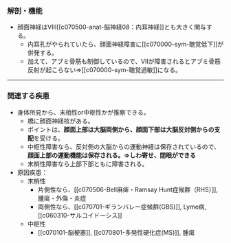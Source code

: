### 解剖・機能
- 顔面神経はVIII[[c070500-anat-脳神経08：内耳神経]]とも大きく関与する。
	- 内耳孔がやられていたら、顔面神経障害に[[c070000-sym-聴覚低下]]が併発する。
	- 加えて、アブミ骨筋も制御しているので、VIIが障害されるとアブミ骨筋反射が起こらない⇒[[c070000-sym-聴覚過敏]]になる。
---
### 関連する疾患
- 身体所見から、末梢性or中枢性かが推察できる。
	- 橋に顔面神経核がある。
	- ポイントは、**顔面上部は大脳両側から、顔面下部は大脳反対側からの支配**を受ける。
	- 中枢性障害なら、反対側の大脳からの運動神経は保存されているので、**顔面上部の運動機能は保存される。⇒しわ寄せ、閉眼ができる**
	- 末梢性障害なら上部下部ともに障害される。
- 原因疾患：
	- 末梢性
		- 片側性なら、[[c070506-Bell麻痺・Ramsay Hunt症候群（RHS）]], 腫瘍・外傷・炎症
		- 両側性なら、[[c070701-ギランバレー症候群(GBS)]], Lyme病, [[c060310-サルコイドーシス]]
	- 中枢性
		- [[c070101-脳梗塞]], [[c070801-多発性硬化症(MS)]], 腫瘍

